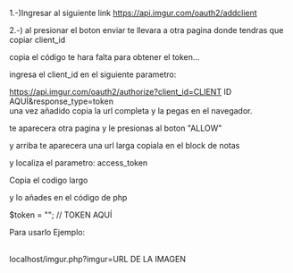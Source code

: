 1.-)Ingresar al siguiente link https://api.imgur.com/oauth2/addclient

2.-) al presionar el boton enviar te llevara a otra pagina donde tendras que copiar client_id

copia el código te hara falta para obtener el token...

ingresa el client_id en el siguiente parametro:

https://api.imgur.com/oauth2/authorize?client_id=CLIENT ID AQUÍ&response_type=token
<br>
una vez añadido copia la url completa y la pegas en el navegador.

te aparecera otra pagina y le presionas al boton "ALLOW"

y arriba te aparecera una url larga copiala en el block de notas

y localiza el parametro: access_token

Copia el codigo largo

y lo añades en el código de php

$token = ""; // TOKEN AQUÍ


Para usarlo Ejemplo:

<br>
localhost/imgur.php?imgur=URL DE LA IMAGEN
